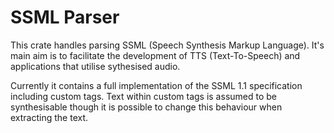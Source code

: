 # SSML Parser

This crate handles parsing SSML (Speech Synthesis Markup Language). It's main
aim is to facilitate the development of TTS (Text-To-Speech) and applications
that utilise sythesised audio. 

Currently it contains a full implementation of the SSML 1.1 specification
including custom tags. Text within custom tags is assumed to be synthesisable
though it is possible to change this behaviour when extracting the text.
